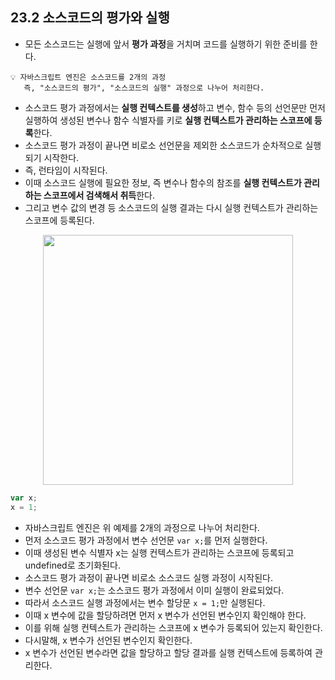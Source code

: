 ## 23.2 소스코드의 평가와 실행

- 모든 소스코드는 실행에 앞서 **평가 과정**을 거치며 코드를 실행하기 위한 준비를 한다.

```
💡 자바스크립트 엔진은 소스코드를 2개의 과정
   즉, "소스코드의 평가", "소스코드의 실행" 과정으로 나누어 처리한다.
```

- 소스코드 평가 과정에서는 **실행 컨텍스트를 생성**하고 변수, 함수 등의 선언문만 먼저 실행하여 생성된 변수나 함수 식별자를 키로 **실행 컨텍스트가 관리하는 스코프에 등록**한다.
- 소스코드 평가 과정이 끝나면 비로소 선언문을 제외한 소스코드가 순차적으로 실행되기 시작한다.
- 즉, 런타임이 시작된다.
- 이때 소스코드 실행에 필요한 정보, 즉 변수나 함수의 참조를 **실행 컨텍스트가 관리하는 스코프에서 검색해서 취득**한다.
- 그리고 변수 값의 변경 등 소스코드의 실행 결과는 다시 실행 컨텍스트가 관리하는 스코프에 등록된다.

<p align="center"><img src="https://velog.velcdn.com/images%2Fhangem422%2Fpost%2Ffbef7e69-646e-444f-86c6-86c6fe64c8df%2Fjavascript-context01.png" width="400"/></p>

```js
var x;
x = 1;
```

- 자바스크립트 엔진은 위 예제를 2개의 과정으로 나누어 처리한다.
- 먼저 소스코드 평가 과정에서 변수 선언문 `var x;`를 먼저 실행한다.
- 이때 생성된 변수 식별자 x는 실행 컨텍스트가 관리하는 스코프에 등록되고 undefined로 초기화된다.
- 소스코드 평가 과정이 끝나면 비로소 소스코드 실행 과정이 시작된다.
- 변수 선언문 `var x;`는 소스코드 평가 과정에서 이미 실행이 완료되었다.
- 따라서 소스코드 실행 과정에서는 변수 할당문 `x = 1;`만 실행된다.
- 이때 x 변수에 값을 할당하려면 먼저 x 변수가 선언된 변수인지 확인해야 한다.
- 이를 위해 실행 컨텍스트가 관리하는 스코프에 x 변수가 등록되어 있는지 확인한다.
- 다시말해, x 변수가 선언된 변수인지 확인한다.
- x 변수가 선언된 변수라면 값을 할당하고 할당 결과를 실행 컨텍스트에 등록하여 관리한다.